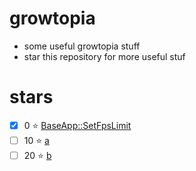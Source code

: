 # growtopia
- some useful growtopia stuff
- star this repository for more useful stuf

# stars
- [X] 0 ⭐ [BaseApp::SetFpsLimit](SetFpsLimit.md)
- [ ] 10 ⭐ [a](a.md)
- [ ] 20 ⭐ [b](b.md)
